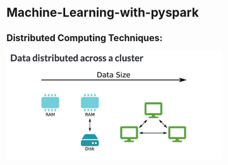 # Machine-Learning-with-pyspark
## Distributed Computing  Techniques:
![Implementation of Machine Learning using pyspark](https://github.com/naiborhujosua/Machine-Learning-with-pyspark/blob/main/Data%20distributed%20across%20cluster.jpeg)

